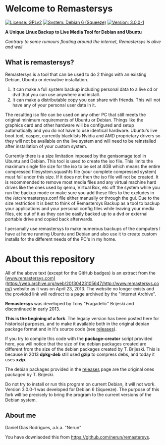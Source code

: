 # Welcome to Remastersys

<a href="https://github.com/nerun/remastersys/blob/master/LICENSE" target="_blank"><img alt="License: GPLv2" src="https://img.shields.io/badge/License-GPLv2-blue" /></a> <a href="https://www.debian.org/" target="_blank"><img alt="System: Debian 6 (Squeeze)" src="https://img.shields.io/badge/System-Debian%206%20(Squeeze)-blue" /></a> <a href="https://github.com/nerun/remastersys/releases" target="_blank"><img alt="Version: 3.0.0-1" src="https://img.shields.io/badge/Version-3.0.0--1-orange" /></a>

**A Unique Linux Backup to Live Media Tool for Debian and Ubuntu**

*Contrary to some rumours floating around the internet, Remastersys is alive and well*

## What is remastersys?

Remastersys is a tool that can be used to do 2 things with an existing Debian, Ubuntu or derivative installation.

1. It can make a full system backup including personal data to a live cd or dvd that you can use anywhere and install.
2. It can make a distributable copy you can share with friends. This will not have any of your personal user data in it.

The resulting iso file can be used on any other PC that still meets the original minimum requirements of Ubuntu or Debian. Things like the graphics card and other hardware will be configured and setup automatically and you do not have to use identical hardware. Ubuntu's live boot tool, casper, currently blacklists Nvidia and AMD proprietary drivers so they will not be available on the live system and will need to be reinstalled after installation of your custom system.

Currently there is a size limitation imposed by the genisomage tool in Ubuntu and Debian. This tool is used to create the iso file. This limits the maximum single file size for the iso to be set at 4GB which means the entire compressed filesystem.squashfs file (your complete compressed system) must fall under this size. If it does not then the iso file will not be created. It is recommended to remove most media files and any virtual machine hard drives like the ones used by qemu, Virtual Box, etc off the system while you run the backup mode or make sure you add these files to the excludes in the /etc/remastersys.conf file either manually or through the gui. Due to the size restriction it is best to think of Remastersys Backup as a tool to backup your applications and your personal config files while leaving your media files, etc out of it as they can be easily backed up to a dvd or external portable drive and copied back afterwards.

I personally use remastersys to make numerous backups of the computers I have at home running Ubuntu and Debian and also use it to create custom installs for the different needs of the PC's in my home.

# About this repository

All of the above text (except for the GitHub badges) is an extract from the [www.remastersys.com](https://web.archive.org/web/20130423105647/http://www.remastersys.com/) website as it was on April 23, 2013. The website no longer exists and the provided link will redirect to a page archived by the "Internet Archive".

**Remastersys** was developed by Tony "Fragadelic" Brijeski and discontinued in early 2013.

**This is the begining of a fork**. The legacy version has been posted here for historical purposes, and to make it available both in the original debian package format and in it's source code (see [releases](https://github.com/nerun/remastersys/releases)).

If you try to compile this code with the **package-creator** script provided here, you will notice that the size of the debian packages created are different from the size of the debian packages created by T. Brijeski. This is because in 2013 **dpkg-deb** still used **gzip** to compress debs, and today it uses **xzip**.

The debian packages provided in the [releases](https://github.com/nerun/remastersys/releases) page are the original ones packaged by T. Brijeski.

Do not try to install or run this program on current Debian, it will not work. Version 3.0.0-1 was developed for Debian 6 (Squeeze). The purpose of this fork will be precisely to bring the program to the current versions of the Debian system.

## About me

Daniel Dias Rodrigues, a.k.a. "Nerun"

You have downlaoded this from https://github.com/nerun/remastersys.